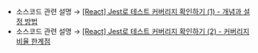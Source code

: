 * 소스코드 관련 설명 → <a href='https://jforj.tistory.com/372'>[React] Jest로 테스트 커버리지 확인하기 (1) - 개념과 설정 방법</a>
* 소스코드 관련 설명 → <a href='https://jforj.tistory.com/373'>[React] Jest로 테스트 커버리지 확인하기 (2) - 커버리지 비율 한계점</a>